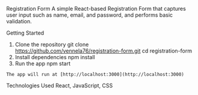 

Registration Form
 A simple React-based Registration Form that captures user input such as name, email, and password, and performs basic validation.

 Getting Started

  1. Clone the repository
    git clone https://github.com/vennela76/registration-form.git
    cd registration-form
  2. Install dependencies
     npm install
  3. Run the app
     npm start

    The app will run at [http://localhost:3000](http://localhost:3000)
 Technologies Used
 React,
 JavaScript, 
 CSS


